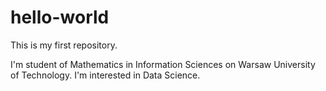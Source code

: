# hello-world
This is my first repository.

I'm student of Mathematics in Information Sciences on Warsaw University of Technology. I'm interested in Data Science.
